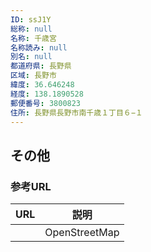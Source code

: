 ```yaml
---
ID: ssJ1Y
総称: null
名称: 千歳宮
名称読み: null
別名: null
都道府県: 長野県
区域: 長野市
緯度: 36.646248
経度: 138.1890528
郵便番号: 3800823
住所: 長野県長野市南千歳１丁目６−１
---
```


## その他

### 参考URL

| URL | 説明          |
| --- | ------------- |
|     | OpenStreetMap |
